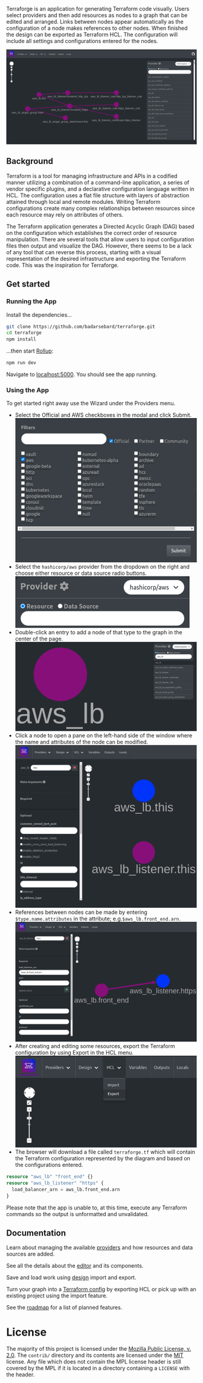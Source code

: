 Terraforge is an application for generating Terraform code visually. Users select providers and then add resources as 
nodes to a graph that can be edited and arranged. Links between nodes appear automatically as the configuration of a
node makes references to other nodes. When finished the design can be exported as Terraform HCL. The configuration will
include all settings and configurations entered for the nodes.

![Terraforge Example](images/graph_example.png)

## Background
Terraform is a tool for managing infrastructure and APIs in a codified manner utilizing a combination of a command-line
application, a series of vendor specific plugins, and a declarative configuration language written in HCL. The 
configuration uses a flat file structure with layers of abstraction attained through local and remote modules. Writing 
Terraform configurations create many complex relationships between resources since each resource may rely on attributes 
of others. 

The Terraform application generates a Directed Acyclic Graph (DAG) based on the configuration which establishes the 
correct order of resource manipulation. There are several tools that allow users to input configuration files then 
output and visualize the DAG. However, there seems to be a lack of any tool that can reverse this process, starting
with a visual representation of the desired infrastructure and exporting the Terraform code. This was the inspiration 
for Terraforge.

## Get started
### Running the App
Install the dependencies...

```bash
git clone https://github.com/badarsebard/terraforge.git
cd terraforge
npm install
```

...then start [Rollup](https://rollupjs.org):

```bash
npm run dev
```

Navigate to [localhost:5000](http://localhost:5000). You should see the app running.

### Using the App
To get started right away use the Wizard under the Providers menu. 
- Select the Official and AWS checkboxes in the modal and click Submit. 
![Providers Modal](images/providers_modal.png)
- Select the `hashicorp/aws` provider from the dropdown on the right and choose either resource or data source radio buttons.
![](images/provider_selection.png) 
- Double-click an entry to add a node of that type to the graph in the center of the page. 
![Create Rsource](images/create_resource.png)
- Click a node to open a pane on the left-hand side of the window where the name and attributes of the node can be 
modified. 
![Edit Node](images/edit_resource.png)
- References between nodes can be made by entering `$type.name.attributes` in the attribute; e.g.`$aws_lb.front_end.arn`. 
![Create Edge](images/create_edge.png)
- After creating and editing some resources, export the Terraform configuration by using Export in the HCL menu.
![Export HCL](images/export_hcl.png)
- The browser will download a file called `terraforge.tf` which will contain the Terraform configuration represented by the diagram and based on the configurations entered.
```terraform
resource "aws_lb" "front_end" {}
resource "aws_lb_listener" "https" {
  load_balancer_arn = aws_lb.front_end.arn
}
```

Please note that the app is unable to, at this time, execute any Terraform commands so the output is unformatted and unvalidated.

## Documentation
Learn about managing the available [providers](providers.md) and how resources and data sources are added.

See all the details about the [editor](editor.md) and its components.

Save and load work using [design](design.md) import and export.

Turn your graph into a [Terraform config](hcl.md) by exporting HCL or pick up with an existing project using the import feature.

See the [roadmap](roadmap.md) for a list of planned features.

# License
The majority of this project is licensed under the [Mozilla Public License, v. 2.0](https://mozilla.org/MPL/2.0/). The
`contrib/` directory and its contents are licensed under the [MIT](https://www.mit.edu/~amini/LICENSE.md) license. Any
file which does not contain the MPL license header is still covered by the MPL if it is located in a directory 
containing a `LICENSE` with the header.
